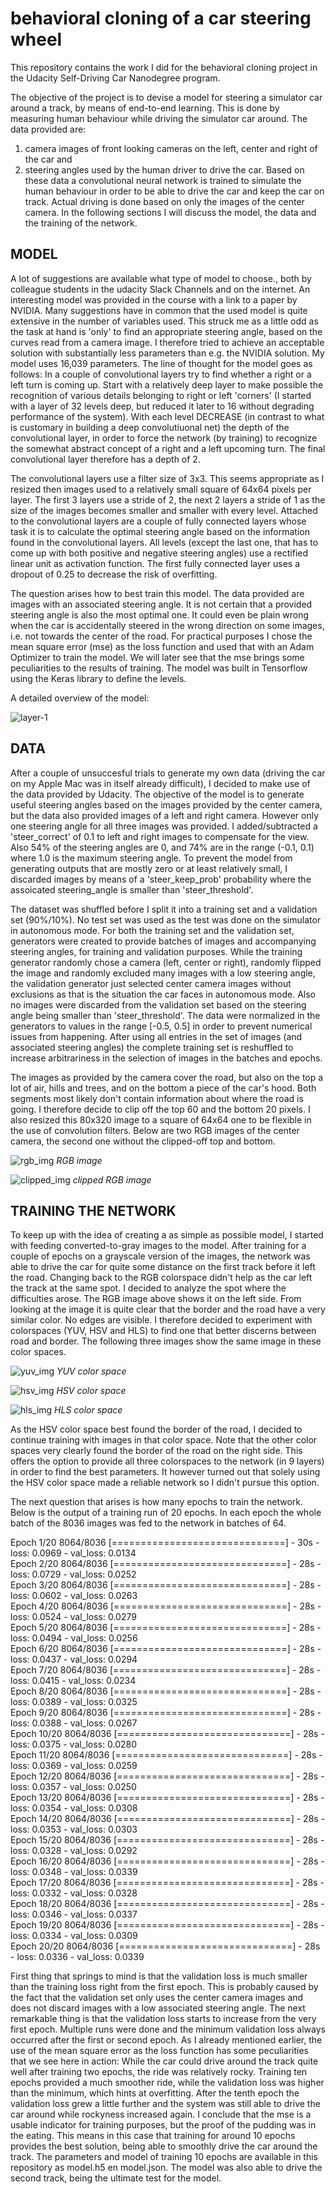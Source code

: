 # behavioral cloning of a car steering wheel

This repository contains the work I did for the behavioral cloning project in the Udacity Self-Driving Car Nanodegree program.

The objective of the project is to devise a model for steering a simulator car around a track, by means of end-to-end learning. This is done by measuring human behaviour while driving the simulator car around. The data provided are:
1) camera images of front looking cameras on the left, center and right of the car and 
2) steering angles used by the human driver to drive the car.
Based on these data a convolutional neural network is trained to simulate the human behaviour in order to be able to drive the car and keep the car on track. Actual driving is done based on only the images of the center camera. 
In the following sections I will discuss the model, the data and the training of the network.

## MODEL

A lot of suggestions are available what type of model to choose., both by colleague students in the udacity Slack Channels and on the internet. An interesting model was provided in the course with a link to a paper by NVIDIA. Many suggestions have in common that the used model is quite extensive in the number of variables used. This struck me as a little odd as the task at hand is 'only' to find an appropriate steering angle, based on the curves read from a camera image. I therefore tried to achieve an acceptable solution with substantially less parameters than e.g. the NVIDIA solution. My model uses 16,039 parameters. The line of thought for the model goes as follows: In a couple of convolutional layers try to find whether a right or a left turn is coming up. Start with a relatively deep layer to make possible the recognition of various details belonging to right or left 'corners' (I started with a layer of 32 levels deep, but reduced it later to 16 without degrading performance of the system). With each level DECREASE (in contrast to what is customary in building a deep convolutiuonal net) the depth of the convolutional layer, in order to force the network (by training) to recognize the somewhat abstract concept of a right and a left upcoming turn. The final convolutional layer therefore has a depth of 2.

The convolutional layers use a filter size of 3x3. This seems appropriate as I resized then images used to a relatively small square of 64x64 pixels per layer. The first 3 layers use a stride of 2, the next 2 layers a stride of 1 as the size of the images becomes smaller and smaller with every level. Attached to the convolutional layers are a couple of fully connected layers whose task it is to calculate the optimal steering angle based on the information found in the convolutional layers. All levels (except the last one, that has to come up with both positive and negative steering angles) use a rectified linear unit as activation function. The first fully connected layer uses a dropout of 0.25 to decrease the risk of overfitting.

The question arises how to best train this model. The data provided are images with an associated steering angle. It is not certain that a provided steering angle is also the most optimal one. It could even be plain wrong when the car is accidentally steered in the wrong direction on some images, i.e. not towards the center of the road. For practical purposes I chose the mean square error (mse) as the loss function and used that with an Adam Optimizer to train the model. We will later see that the mse brings some peculiarities to the results of training. The model was built in Tensorflow using the Keras library to define the levels.

A detailed overview of the model:

![layer-1](https://cloud.githubusercontent.com/assets/23193240/21811363/bcdeb338-d74f-11e6-89a7-ea337e3f9b05.jpg)

## DATA

After a couple of unsuccesful trials to generate my own data (driving the car on my Apple Mac was in itself already difficult), I decided to make use of the data provided by Udacity. The objective of the model is to generate useful steering angles based on the images provided by the center camera, but the data also provided images of a left and right camera. However only one steering angle for all three images was provided. I added/subtracted a 'steer_correct' of 0.1 to left and right images to compensate for the view. Also 54% of the steering angles are 0, and 74% are in the range (-0.1, 0.1) where 1.0 is the maximum steering angle. To prevent the model from generating outputs that are mostly zero or at least relatively small, I discarded images by means of a 'steer_keep_prob' probability where the assoicated steering_angle is smaller than 'steer_threshold'. 

The dataset was shuffled before I split it into a training set and a validation set (90%/10%). No test set was used as the test was done on the simulator in autonomous mode. For both the training set and the validation set, generators were created to provide batches of images and accompanying steering angles, for training and validation purposes. While the training generator randomly chose a camera (left, center or right), randomly flipped the image and randomly excluded many images with a low steering angle, the validation generator just selected center camera images without exclusions as that is the situation the car faces in autonomous mode. Also no images were discarded from the validation set based on the steering angle being smaller than 'steer_threshold'. The data were normalized in the generators to values in the range [-0.5, 0.5] in order to prevent numerical issues from happening. After using all entries in the set of images (and associated steering angles) the complete training set is reshuffled to increase arbitrariness in the selection of images in the batches and epochs.

The images as provided by the camera cover the road, but also on the top a lot of air, hills and trees, and on the bottom a piece of the car's hood. Both segments most likely don't contain information about where the road is going. I therefore decide to clip off the top 60 and the bottom 20 pixels. I also resized this 80x320 image to a square of 64x64 one to be flexible in the use of convolution filters. Below are two RGB images of the center camera, the second one without the clipped-off top and bottom.

![rgb_img](https://cloud.githubusercontent.com/assets/23193240/21798243/9cd3f472-d713-11e6-9b41-97cff3f525be.jpg)
*RGB image*

![clipped_img](https://cloud.githubusercontent.com/assets/23193240/21798332/0c5dd650-d714-11e6-9821-0739ea792763.jpg)
*clipped RGB image*

## TRAINING THE NETWORK

To keep up with the idea of creating a as simple as possible model, I started with feeding converted-to-gray images to the model. After training for a couple of epochs on a grayscale version of the images, the network was able to drive the car for quite some distance on the first track before it left the road. Changing back to the RGB colorspace didn't help as the car left the track at the same spot. I decided to analyze the spot where the difficulties arose. The RGB image above shows it on the left side. From looking at the image it is quite clear that the border and the road have a very similar color. No edges are visible. I therefore decided to experiment with colorspaces (YUV, HSV and HLS) to find one that better discerns between road and border. The following three images show the same image in these color spaces.

![yuv_img](https://cloud.githubusercontent.com/assets/23193240/21798317/f66e5f40-d713-11e6-98a7-15b0c915fbe4.jpg)
*YUV color space*

![hsv_img](https://cloud.githubusercontent.com/assets/23193240/21798329/06748dce-d714-11e6-92cc-c80257bfb9bd.jpg)
*HSV color space*

![hls_img](https://cloud.githubusercontent.com/assets/23193240/21798330/095fd304-d714-11e6-8ac7-1384a6a42b1f.jpg)
*HLS color space*

As the HSV color space best found the border of the road, I decided to continue training with images in that color space. Note that the other color spaces very clearly found the border of the road on the right side. This offers the option to provide all three colorspaces to the network (in 9 layers) in order to find the best parameters. It however turned out that solely using the HSV color space made a reliable network so I didn't pursue this option.

The next question that arises is how many epochs to train the network. Below is the output of a training run of 20 epochs. In each epoch the whole batch of the 8036 images was fed to the network in batches of 64. 

Epoch 1/20
8064/8036 [==============================] - 30s - loss: 0.0969 - val_loss: 0.0134<br>
Epoch 2/20
8064/8036 [==============================] - 28s - loss: 0.0729 - val_loss: 0.0252<br>
Epoch 3/20
8064/8036 [==============================] - 28s - loss: 0.0602 - val_loss: 0.0263<br>
Epoch 4/20
8064/8036 [==============================] - 28s - loss: 0.0524 - val_loss: 0.0279<br>
Epoch 5/20
8064/8036 [==============================] - 28s - loss: 0.0494 - val_loss: 0.0256<br>
Epoch 6/20
8064/8036 [==============================] - 28s - loss: 0.0437 - val_loss: 0.0294<br>
Epoch 7/20
8064/8036 [==============================] - 28s - loss: 0.0415 - val_loss: 0.0234<br>
Epoch 8/20
8064/8036 [==============================] - 28s - loss: 0.0389 - val_loss: 0.0325<br>
Epoch 9/20
8064/8036 [==============================] - 28s - loss: 0.0388 - val_loss: 0.0267<br>
Epoch 10/20
8064/8036 [==============================] - 28s - loss: 0.0375 - val_loss: 0.0280<br>
Epoch 11/20
8064/8036 [==============================] - 28s - loss: 0.0369 - val_loss: 0.0259<br>
Epoch 12/20
8064/8036 [==============================] - 28s - loss: 0.0357 - val_loss: 0.0250<br>
Epoch 13/20
8064/8036 [==============================] - 28s - loss: 0.0354 - val_loss: 0.0308<br>
Epoch 14/20
8064/8036 [==============================] - 28s - loss: 0.0353 - val_loss: 0.0303<br>
Epoch 15/20
8064/8036 [==============================] - 28s - loss: 0.0328 - val_loss: 0.0292<br>
Epoch 16/20
8064/8036 [==============================] - 28s - loss: 0.0348 - val_loss: 0.0339<br>
Epoch 17/20
8064/8036 [==============================] - 28s - loss: 0.0332 - val_loss: 0.0328<br>
Epoch 18/20
8064/8036 [==============================] - 28s - loss: 0.0346 - val_loss: 0.0337<br>
Epoch 19/20
8064/8036 [==============================] - 28s - loss: 0.0334 - val_loss: 0.0309<br>
Epoch 20/20
8064/8036 [==============================] - 28s - loss: 0.0336 - val_loss: 0.0339<br>

First thing that springs to mind is that the validation loss is much smaller than the training loss right from the first epoch. This is probably caused by the fact that the validation set only uses the center camera images and does not discard images with a low associated steering angle. The next remarkable thing is that the validation loss starts to increase from the very first epoch. Multiple runs were done and the minimum validation loss always occurred after the first or second epoch. As I already mentioned earlier, the use of the mean square error as the loss function has some peculiarities that we see here in action: While the car could drive around the track quite well after training two epochs, the ride was relatively rocky. Training ten epochs provided a much smoother ride, while the validation loss was higher than the minimum, which hints at overfitting. After the tenth epoch the validation loss grew a little further and the system was still able to drive the car around while rockyness increased again. I conclude that the mse is a usable indicator for training purposes, but the proof of the pudding was in the eating. This means in this case that training for around 10 epochs provides the best solution, being able to smoothly drive the car around the track. The parameters and model of training 10 epochs are available in this repository as model.h5 en model.json. The model was also able to drive the second track, being the ultimate test for the model.

